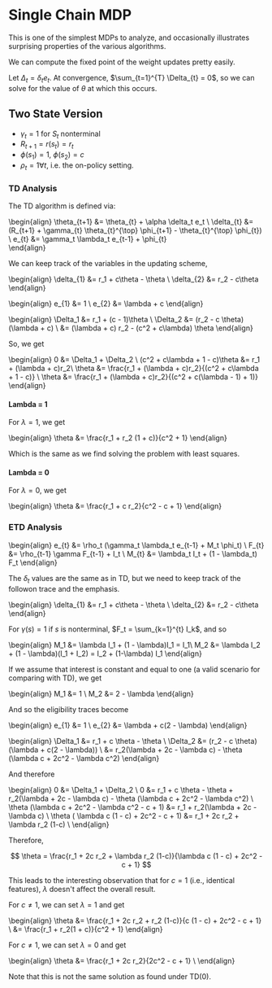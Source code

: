
# Single Chain MDP

This is one of the simplest MDPs to analyze, and occasionally illustrates surprising properties of the various algorithms.
 
We can compute the fixed point of the weight updates pretty easily. 

Let $\Delta_t = \delta_{t} e_{t}$. 
At convergence, $\sum_{t=1}^{T} \Delta_{t} = 0$, so we can solve for the value of $\theta$ at which this occurs.

## Two State Version

- $\gamma_t = 1$ for $S_t$ nonterminal
- $R_{t+1} = r(s_t) = r_t$
- $\phi(s_1) = 1$, $\phi(s_2) = c$
- $\rho_t = 1 \forall t$, i.e. the on-policy setting.

### TD Analysis

The TD algorithm is defined via:

\begin{align}
\theta_{t+1} &= \theta_{t} + \alpha \delta_t e_t 
\\
\delta_{t} &= (R_{t+1} + \gamma_{t} \theta_{t}^{\top} \phi_{t+1} - \theta_{t}^{\top} \phi_{t})
\\
e_{t} &= \gamma_t \lambda_t e_{t-1} + \phi_{t}  
\end{align} 

We can keep track of the variables in the updating scheme,

\begin{align}
\delta_{1} &= r_1 + c\theta - \theta \\
\delta_{2} &= r_2 - c\theta 
\end{align}

\begin{align}
e_{1} &= 1 \\
e_{2} &= \lambda + c
\end{align}

\begin{align}
\Delta_1 &= r_1 + (c - 1)\theta \\
\Delta_2 &= (r_2 - c \theta)(\lambda + c) \\
&= (\lambda + c) r_2 - (c^2 + c\lambda) \theta 
\end{align}

So, we get

\begin{align}
0 &= \Delta_1 + \Delta_2 \\
(c^2 + c\lambda + 1 - c)\theta &= r_1 + (\lambda + c)r_2\\
\theta &= \frac{r_1 + (\lambda + c)r_2}{(c^2 + c\lambda + 1 - c)}  \\
\theta &= \frac{r_1 + (\lambda + c)r_2}{(c^2 + c(\lambda - 1) + 1)}
\end{align}

#### Lambda = 1

For $\lambda = 1$, we get

\begin{align}
\theta &= \frac{r_1 + r_2 (1 + c)}{c^2 + 1}
\end{align}

Which is the same as we find solving the problem with least squares.

#### Lambda = 0

For $\lambda = 0$, we get

\begin{align}
\theta &= \frac{r_1 + c r_2}{c^2 - c + 1}
\end{align}

### ETD Analysis

\begin{align}
e_{t} &= \rho_t (\gamma_t \lambda_t e_{t-1} + M_t \phi_t) \\
F_{t} &= \rho_{t-1} \gamma F_{t-1} + I_t \\
M_{t} &= \lambda_t I_t + (1 - \lambda_t) F_t
\end{align}

The $\delta_t$ values are the same as in TD, but we need to keep track of the followon trace and the emphasis.

\begin{align}
\delta_{1} &= r_1 + c\theta - \theta \\
\delta_{2} &= r_2 - c\theta 
\end{align}

For $\gamma(s) = 1$ if $s$ is nonterminal, $F_t = \sum_{k=1}^{t} I_k$, and so 

\begin{align}
M_1 &= \lambda I_1 + (1 - \lambda)I_1 = I_1\\
M_2 &= \lambda I_2 + (1 - \lambda)(I_1 + I_2) = I_2 + (1-\lambda) I_1 
\end{align}

If we assume that interest is constant and equal to one (a valid scenario for comparing with TD), we get

\begin{align}
M_1 &= 1 \\
M_2 &= 2 - \lambda 
\end{align}

And so the eligibility traces become

\begin{align}
e_{1} &= 1 \\
e_{2} &= \lambda + c(2 - \lambda)
\end{align}

\begin{align}
\Delta_1 &= r_1 + c \theta - \theta \\
\Delta_2 &= (r_2 - c \theta)(\lambda + c(2 - \lambda)) \\
&= r_2(\lambda + 2c - \lambda c) - \theta (\lambda c + 2c^2 - \lambda c^2)
\end{align}

And therefore

\begin{align}
0 &= \Delta_1 + \Delta_2 \\
0 &= r_1 + c \theta - \theta + r_2(\lambda + 2c - \lambda c) - \theta (\lambda c + 2c^2 - \lambda c^2) \\
\theta (\lambda c + 2c^2 - \lambda c^2 - c + 1) &=  r_1 + r_2(\lambda + 2c - \lambda c) \\
\theta ( \lambda c (1 - c) + 2c^2 - c + 1) &= r_1 + 2c r_2 + \lambda r_2 (1-c) \\
\end{align}

Therefore,

$$
\theta = \frac{r_1 + 2c r_2 + \lambda r_2 (1-c)}{\lambda c (1 - c) + 2c^2 - c + 1}
$$

This leads to the interesting observation that for $c = 1$ (i.e., identical features), $\lambda$ doesn't affect the overall result.

For $c \neq 1$, we can set $\lambda = 1$ and get

\begin{align}
\theta &= \frac{r_1 + 2c r_2 + r_2 (1-c)}{c (1 - c) + 2c^2 - c + 1} \\
&= \frac{r_1 + r_2(1 + c)}{c^2 + 1}
\end{align}

For $c \neq 1$, we can set $\lambda = 0$ and get

\begin{align}
\theta &= \frac{r_1 + 2c r_2}{2c^2 - c + 1} \\
\end{align}

Note that this is not the same solution as found under TD(0).

